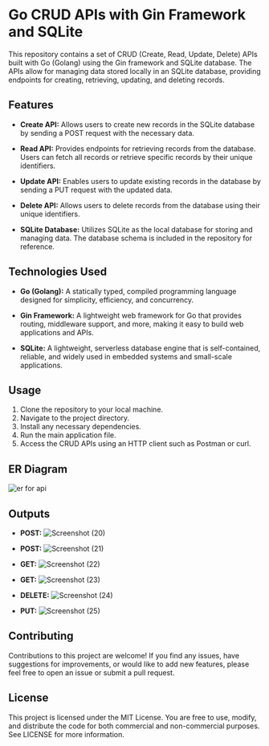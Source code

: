# Go CRUD APIs with Gin Framework and SQLite

This repository contains a set of CRUD (Create, Read, Update, Delete) APIs built with Go (Golang) using the Gin framework and SQLite database. The APIs allow for managing data stored locally in an SQLite database, providing endpoints for creating, retrieving, updating, and deleting records.

## Features

-   **Create API:** Allows users to create new records in the SQLite database by sending a POST request with the necessary data.
    
-   **Read API:** Provides endpoints for retrieving records from the database. Users can fetch all records or retrieve specific records by their unique identifiers.
    
-   **Update API:** Enables users to update existing records in the database by sending a PUT request with the updated data.
    
-   **Delete API:** Allows users to delete records from the database using their unique identifiers.
    
-   **SQLite Database:** Utilizes SQLite as the local database for storing and managing data. The database schema is included in the repository for reference.
    

## Technologies Used

-   **Go (Golang):** A statically typed, compiled programming language designed for simplicity, efficiency, and concurrency.
    
-   **Gin Framework:** A lightweight web framework for Go that provides routing, middleware support, and more, making it easy to build web applications and APIs.
    
-   **SQLite:** A lightweight, serverless database engine that is self-contained, reliable, and widely used in embedded systems and small-scale applications.
    

## Usage

1.  Clone the repository to your local machine.
2.  Navigate to the project directory.
3.  Install any necessary dependencies.
4.  Run the main application file.
5.  Access the CRUD APIs using an HTTP client such as Postman or curl.

## ER Diagram 

![er for api](https://github.com/logan-git-art/Golang-API-Task/assets/84459081/c3685a09-41ca-4dec-8c1b-d62ea9b473b5)



## Outputs
-   **POST:**
![Screenshot (20)](https://github.com/logan-git-art/Golang-API-Task/assets/84459081/7721db31-70ce-4cf3-ab26-01356a2f8596)


-   **POST:**
![Screenshot (21)](https://github.com/logan-git-art/Golang-API-Task/assets/84459081/d0fa54f2-1a36-4ba4-90b1-7297b290548f)


-   **GET:**
![Screenshot (22)](https://github.com/logan-git-art/Golang-API-Task/assets/84459081/5fd179be-b037-4b79-9d35-16a1bfa305bf)


-   **GET:**
![Screenshot (23)](https://github.com/logan-git-art/Golang-API-Task/assets/84459081/ed9a0573-c38f-4127-8ddd-c50903a5b245)


-   **DELETE:**
![Screenshot (24)](https://github.com/logan-git-art/Golang-API-Task/assets/84459081/a8cf0754-987d-425e-969c-f48ebf9be5b8)


-   **PUT:**
![Screenshot (25)](https://github.com/logan-git-art/Golang-API-Task/assets/84459081/d2e4c70f-bb3d-4dc7-a129-157db8f42c28)



## Contributing

Contributions to this project are welcome! If you find any issues, have suggestions for improvements, or would like to add new features, please feel free to open an issue or submit a pull request.

## License

This project is licensed under the MIT License. You are free to use, modify, and distribute the code for both commercial and non-commercial purposes. See LICENSE for more information.




